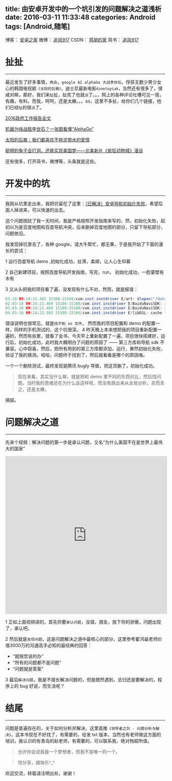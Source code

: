 title: 由安卓开发中的一个坑引发的问题解决之道浅析
date: 2016-03-11 11:33:48
categories: Android 
tags: [Android,随笔]
---

博客：	[安卓之家](http://jp1017.gitcafe.io/)
微博：	[追风917](http://weibo.com/1321395433/profile?topnav=1&wvr=6)
CSDN：	[蒋朋的家](http://blog.csdn.net/u010331406)
简书：	[追风917](http://www.jianshu.com/users/8cb49b5ad78b/latest_articles)

# 扯扯
---

最近发生了好多事情，`两会`，`google AI alphaGo 大战李世石`，俘获无数少男少女心的韩国电视剧`《太阳的后裔》`，迪士尼最新电影`《zootopia》`，当然还有很多了，很咸对嘛，那好，我们来`扯`扯，扯完了也就`淡`了。。。网上的各种评论吐槽可见一斑，有趣，有料。而我，呵呵，还是太嫩。。。so，这里不多扯，给你们几个链接，他们已经`扯`的很`淡`了。

[2016政府工作报告全文](http://i.ifeng.com/news/sharenews.f?aid=106900540&from=timeline&isappinstalled=0)

[机器为啥战胜李世石？一张图看懂“AlphaGo”](http://wkee.net/post/alphago.html)

[太阳的后裔：我们都喜欢不拖泥带水的爱情](http://www.jianshu.com/p/ce6cb1b922de)

[聪明的兔子会打洞，还能实现美国梦——北美新片《疯狂动物城》漫谈](http://movie.mtime.com/205222/reviews/7949627.html)

还有很多，打开简书，微博等，头条就是这些。

<!--more-->

# 开发中的坑
---

我刚从坑里走出来，我把坑留在了这里：[（已解决）安卓导航初始化失败](http://bbs.lbsyun.baidu.com/forum.php?mod=viewthread&tid=108652&page=1&extra=#pid218986)，希望后面人掉进来，可以快速的出去。

这个问题困扰了我一天时间，我是严格按照开发指南来写的，然，初始化失败，起初以为是百度地图和百度导航冲突，后来删掉百度地图的部分，只留下导航部分，问题依旧。

我发现掉坑里去了，各种 google，请大牛帮忙，都无果，于是我开始了下面的漫长的尝试：

1 运行百度导航 demo ,初始化成功，丝滑，柔顺，让人心生仰慕

2 自己新建项目，按照百度导航开发指南，写完，run， 初始化成功，一脸蒙壁有木有

3 又从头把我的项目看了遍，没发现有什么不对，然而，就是报错：
```java
03-10 09:24:22.465 15108-15108/com.inst.instdriver E/art: dlopen("/data/data/com.inst.instdriver/lib/libgnustl_shared.so", RTLD_LAZY) failed: dlopen failed: library "/data/data/com.inst.instdriver/lib/libgnustl_shared.so" not found
02.03-10 09:24:22.469 15108-15108/com.inst.instdriver E/BaiduNaviSDK: isNaviInited()
03.03-10 09:24:22.469 15108-15108/com.inst.instdriver E/BaiduNaviSDK: isNaviSoLoadSuccess()
04.03-10 09:24:22.583 15108-15160/com.inst.instdriver E/libEGL: cache file failed CRC check
```
错误说明也很常见，就是`找不到 so 文件`， 然而我的项目配置和 demo 的配置一样，同样的手机测试的，这个坑很深。
4 昨天晚上本来想把我的项目重新配置一遍的，然而有些累，就看了会书，今天早上重新配置了一遍，项目很快搭建好，运行后，初始化成功，此时我大概明白了问题的原因了 —— 第三方库和导航 sdk 不兼容。心中窃喜，然后，把所有用到的第三方库都添加，运行，果然初始化失败，验证了我的猜测。哈哈，问题终于找到了，然后就看看是哪个的原因咯。

一个一个删除测试，最终发现是腾讯 bugly 导致，把这货删了，初始化成功。

>现在来看，其实没什么嘛，就是把和 demo 里不同的东西对比，然后找问题。当时我的思维还在为什么会这样呢，而没有跳出来从全局分析，总而言之，还是太嫩。

搞掂。

# 问题解决之道
---

先来个视频：解决问题的第一步是承认问题，又名“为什么美国不在是世界上最伟大的国家”

<iframe height=498 width=510 src="http://player.youku.com/embed/XMTI0ODA3MjIzMg==" frameborder=0 allowfullscreen></iframe>

1 正如上面视频讲的，首先你要`承认问题`，没错，朋友，放下你的骄傲，问题出现了，承认吧。

2 然后就是`发现问题`，这是问题解决之道中最核心的部分，这里参考翟鸿燊老师价值3000万的沟通高手必知的最经典的回答：

+ “就按您说的办”
+ “所有的问题都不是问题”
+ “问题就是答案”

3 最后`解决问题`，我是不擅长解决问题的，但是既然遇到，总归还是要解决的，程序上的 bug 好说，而生活呢？

# 结尾
---

问题是普遍存在的，关于如何分析并解决，这里首推`《领导者之剑 - 问题分析与解决》`，这本书现在不好找了，有需要的，给发 txt 版本，当然也有老师做这方面的培训，我认识的有青岛的赵老师，有需要的，可以联系我，绝对物超所值。



>也许你会说我是一个梦想者，但我不是唯一的一个。

>悦分享，越快乐^_^

欢迎交流，转载请注明出处，谢谢！